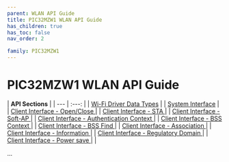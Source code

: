```yaml
---
parent: WLAN API Guide
title: PIC32MZW1 WLAN API Guide
has_children: true
has_toc: false
nav_order: 2

family: PIC32MZW1
---
```


# PIC32MZW1 WLAN API Guide

| **API Sections** |
| --- | :---: |
| [Wi-Fi Driver Data Types](docs/driver_datatypes.md) |
| [System Interface](docs/system_interface.md) |
| [Client Interface - Open/Close ](docs/client_open_close.md)|
| [Client Interface - STA ](docs/client_STA.md)|
| [Client Interface - Soft-AP ](docs/client_soft_AP.md)|
| [Client Interface - Authentication Context ](docs/client_authentication.md)|
| [Client Interface - BSS Context ](docs/client_BSS_context.md)|
| [Client Interface - BSS Find ](docs/client_BSS_find.md)|
| [Client Interface - Association ](docs/client_association.md)|
| [Client Interface - Information ](docs/client_information.md)|
| [Client Interface - Regulatory Domain ](docs/client_regulatory_domain.md)|
| [Client Interface - Power save ](docs/client_powersave.md)|
|

...
